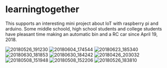 # learningtogether

This supports an interesting mini project about IoT with raspberry pi and arduino.
Some middle schoold, high school students and college students have pleasant time making an automatic bin and a RC car since April 19, 2018.

![20180526_191230](https://user-images.githubusercontent.com/5047309/50425382-5ab00300-08b8-11e9-9bb1-3040c40f38a0.jpg)
![20180604_174544](https://user-images.githubusercontent.com/5047309/50425383-5ab00300-08b8-11e9-8e8d-aa7dff066bae.jpg)
![20180623_185340](https://user-images.githubusercontent.com/5047309/50425384-5b489980-08b8-11e9-8b78-2cf30e6a874c.jpg)
![20180630_181853](https://user-images.githubusercontent.com/5047309/50425385-5b489980-08b8-11e9-92fc-a7f6597e4b07.jpg)
![20180630_184242](https://user-images.githubusercontent.com/5047309/50425386-5b489980-08b8-11e9-8549-d8be17a4292c.jpg)
![20180426_203032](https://user-images.githubusercontent.com/5047309/50425387-5b489980-08b8-11e9-85d5-4d7edc870454.jpg)
![20180508_151948](https://user-images.githubusercontent.com/5047309/50425388-5be13000-08b8-11e9-913d-5dc6a7717eb3.jpg)
![20180508_152206](https://user-images.githubusercontent.com/5047309/50425389-5be13000-08b8-11e9-9469-a4bc4270774f.jpg)
![20180526_183810](https://user-images.githubusercontent.com/5047309/50425390-5be13000-08b8-11e9-889e-18fbea27376b.jpg)
